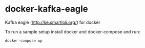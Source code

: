 # docker-kafka-eagle
Kafka eagle (http://ke.smartloli.org/) for docker

To run a sample setup install docker and docker-compose and run:
```
docker-compose up
```
